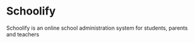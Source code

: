 # Schoolify

Schoolify is an online school administration system for students, parents and teachers
